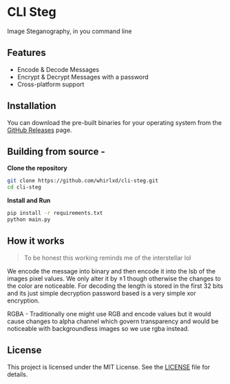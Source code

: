 # CLI Steg

Image Steganography, in you command line

## Features

- Encode & Decode Messages
- Encrypt & Decrypt Messages with a password
- Cross-platform support

## Installation

You can download the pre-built binaries for your operating system from the [GitHub Releases](https://github.com/whirlxd/cli-steg/releases) page.

## Building from source -

**Clone the repository**
```bash
git clone https://github.com/whirlxd/cli-steg.git
cd cli-steg
```
**Install and Run**
```bash
pip install -r requirements.txt
python main.py
```


## How it works
> To be honest this working reminds me of the interstellar lol

We encode the message into binary and then encode it into the lsb of the images pixel values. 
We only alter it by ±1 though otherwise the changes to the color are noticeable.
For decoding the length is stored in the first 32 bits and its just simple decryption password based is a very simple xor encryption.

RGBA - Traditionally one might use RGB and encode values but it would cause changes to alpha channel which govern transparency and would be noticeable with backgroundless images so we use rgba instead.


## License

This project is licensed under the MIT License. See the [LICENSE](LICENSE) file for details.